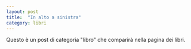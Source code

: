```yaml
---
layout: post
title:  "In alto a sinistra"
category: libri
---
```


Questo è un post di categoria "libro" che comparirà nella pagina dei libri.
